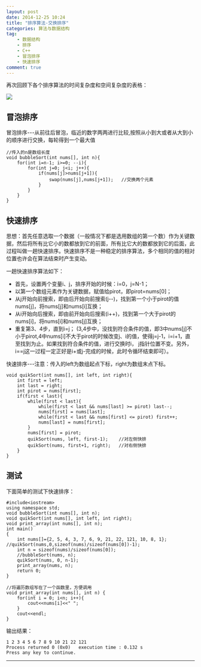 ```yaml
---
layout: post
date: 2014-12-25 10:24
title: "排序算法-交换排序"
categories: 算法与数据结构
tag: 
	- 数据结构
	- 排序
	- C++
	- 冒泡排序
	- 快速排序
comment: true
---
```


再次回顾下各个排序算法的时间复杂度和空间复杂度的表格：

![](http://www.csuldw.com/assets/articleImg/2014-12-21-performances-of-sort-algs.png)

<!-- more-->

## 冒泡排序

冒泡排序---从前往后冒泡，临近的数字两两进行比较,按照从小到大或者从大到小的顺序进行交换，每轮得到一个最大值

```
//传入的n是数组长度
void bubbleSort(int nums[], int n){
    for(int i=n-1; i>=0; --i){
        for(int j=0; j<i; j++){
            if(nums[j]>nums[j+1]){
                swap(nums[j],nums[j+1]);   //交换两个元素
            }
        }
    }
}
```


## 快速排序

思想：首先任意选取一个数据（一般情况下都是选用数组的第一个数）作为关键数据，然后将所有比它小的数都放到它的前面，所有比它大的数都放到它的后面，此过程叫做一趟快速排序。快速排序不是一种稳定的排序算法，多个相同的值的相对位置也许会在算法结束时产生变动。

一趟快速排序算法如下：

- 首先，设置两个变量i、j，排序开始的时候：i=0，j=N-1；
- 以第一个数组元素作为关键数据，赋值给pirot，即pirot=nums[0]；
- 从j开始向前搜索，即由后开始向前搜索(j--)，找到第一个小于pirot的值nums[j]，将nums[j]和nums[i]互换；
- 从i开始向后搜索，即由前开始向后搜索(i++)，找到第一个大于pirot的nums[i]，将nums[i]和nums[j]互换；
- 重复第3、4步，直到i=j； (3,4步中，没找到符合条件的值，即3中nums[j]不小于pirot,4中nums[i]不大于pirot的时候改变j、i的值，使得j=j-1，i=i+1，直至找到为止。如果找到符合条件的值，进行交换时i， j指针位置不变。另外，i==j这一过程一定正好是i+或j-完成的时候，此时令循环结束即可）。

快速排序---注意：传入的left为数组起点下标，right为数组末点下标。

```
void quikSort(int nums[], int left, int right){
    int first = left;
    int last = right;
    int pirot = nums[first]; 
    if(first < last){
        while(first < last){
            while(first < last && nums[last] >= pirot) last--;
            nums[first] = nums[last];
            while(first < last && nums[first] <= pirot) first++;
            nums[last] = nums[first];
        }
        nums[first] = pirot;
        quikSort(nums, left, first-1);    //对左侧快排
        quikSort(nums, first+1, right);   //对右侧快排
    }
}
```


## 测试

下面简单的测试下快速排序：

```
#include<iostream>
using namespace std;
void bubbleSort(int nums[], int n);
void quikSort(int nums[], int left, int right);
void print_array(int nums[], int n);
int main()
{
    int nums[]={2, 5, 4, 3, 7, 6, 9, 21, 22, 121, 10, 8, 1};    //quikSort(nums,0,sizeof(nums)/sizeof(nums[0])-1);
    int n = sizeof(nums)/sizeof(nums[0]);
    //bubbleSort(nums, n);
    quikSort(nums, 0, n-1);
    print_array(nums, n);
    return 0;
}

//将遍历数组写在了一个函数里，方便调用
void print_array(int nums[], int n) {
    for(int i = 0; i<n; i++){
        cout<<nums[i]<<" ";
    }
    cout<<endl;
}
```

输出结果：
<pre><code class="markdown">1 2 3 4 5 6 7 8 9 10 21 22 121  
Process returned 0 (0x0)   execution time : 0.132 s
Press any key to continue.
</code></pre>


---

